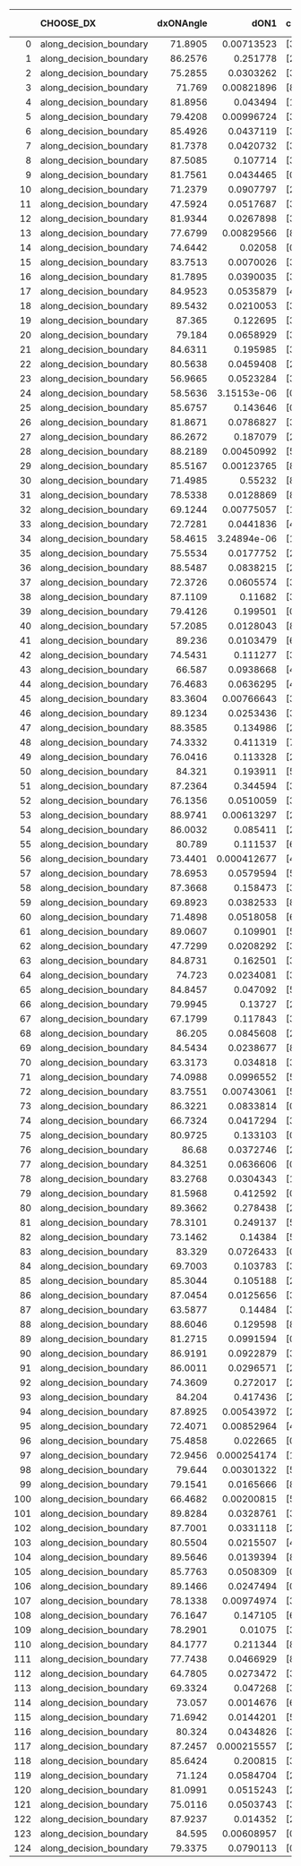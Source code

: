 |     | CHOOSE_DX               |   dxONAngle |        dON1 | cIDON1   |   dON_patch_1 |   nTON |         dON |   dxOFFAngle |       dOFF1 | cIDOFF1   |   dOFF_patch_1 |   nTOFF |        dOFF | SUCCESS   |   nExp |   dual_point_id |   subpoint_time_seconds |   total_execution_time |        logp |        dOFF/dON | Vote dOFF>dON   |
|----:|:------------------------|------------:|------------:|:---------|--------------:|-------:|------------:|-------------:|------------:|:----------|---------------:|--------:|------------:|:----------|-------:|----------------:|------------------------:|-----------------------:|------------:|----------------:|:----------------|
|   0 | along_decision_boundary |     71.8905 | 0.00713523  | [3 7]    |   0.00713523  |      1 | 0.00713523  |      78.0277 | 0.20896     | [3 7]     |    0.20896     |       1 | 0.20896     | True      |      1 |               1 |                1.29783  |                1.66554 |  0          |    29.2856      | True            |
|   1 | along_decision_boundary |     86.2576 | 0.251778    | [2 4]    |   0.251778    |      1 | 0.251778    |      83.4469 | 0.0423243   | [2 4]     |    0.0423243   |       1 | 0.0423243   | False     |      2 |               2 |                1.48467  |                3.15874 | -0.5        |     0.168102    | False           |
|   2 | along_decision_boundary |     75.2855 | 0.0303262   | [3 5]    |   0.0303262   |      1 | 0.0303262   |      71.3063 | 0.0689259   | [3 5]     |    0.0689259   |       1 | 0.0689259   | True      |      3 |               3 |                0.794667 |                3.96037 | -0          |     2.27282     | True            |
|   3 | along_decision_boundary |     71.769  | 0.00821896  | [8 9]    |   0.00821896  |      1 | 0.00821896  |      82.7759 | 0.296171    | [8 9]     |    0.296171    |       1 | 0.296171    | True      |      4 |               4 |                1.59788  |                5.56624 | -0.166667   |    36.0351      | True            |
|   4 | along_decision_boundary |     81.8956 | 0.043494    | [1 7]    |   0.043494    |      1 | 0.043494    |      62.7858 | 0.172944    | [0 7]     |    0.172944    |       1 | 0.172944    | True      |      5 |               5 |                2.13487  |                7.70612 | -0.5        |     3.97627     | True            |
|   5 | along_decision_boundary |     79.4208 | 0.00996724  | [3 4]    |   0.00996724  |      1 | 0.00996724  |      79.1531 | 0.0429702   | [3 4]     |    0.0429702   |       1 | 0.0429702   | True      |      6 |               6 |                0.792814 |                8.50589 | -0.9        |     4.31115     | True            |
|   6 | along_decision_boundary |     85.4926 | 0.0437119   | [3 5]    |   0.0437119   |      1 | 0.0437119   |      82.0182 | 0.0279036   | [3 5]     |    0.0279036   |       1 | 0.0279036   | False     |      7 |               7 |                0.792487 |                9.30337 | -1.33333    |     0.638353    | False           |
|   7 | along_decision_boundary |     81.7378 | 0.0420732   | [3 6]    |   0.0420732   |      1 | 0.0420732   |      78.0472 | 0.0223889   | [3 6]     |    0.0223889   |       1 | 0.0223889   | False     |      8 |               8 |                0.67819  |                9.9866  | -0.642857   |     0.53214     | False           |
|   8 | along_decision_boundary |     87.5085 | 0.107714    | [3 6]    |   0.107714    |      1 | 0.107714    |      76.9601 | 0.0297423   | [3 6]     |    0.0297423   |       1 | 0.0297423   | False     |      9 |               9 |                0.985078 |               10.9787  | -0.25       |     0.276124    | False           |
|   9 | along_decision_boundary |     81.7561 | 0.0434465   | [0 1]    |   0.0434465   |      1 | 0.0434465   |      89.6708 | 0.0213729   | [0 1]     |    0.0213729   |       1 | 0.0213729   | False     |     10 |              10 |                0.762968 |               11.7512  | -0.0555556  |     0.491937    | False           |
|  10 | along_decision_boundary |     71.2379 | 0.0907797   | [2 7]    |   0.0907797   |      1 | 0.0907797   |      72.9337 | 0.249356    | [2 7]     |    0.249356    |       1 | 0.249356    | True      |     11 |              11 |                1.20258  |               12.9588  | -0          |     2.74683     | True            |
|  11 | along_decision_boundary |     47.5924 | 0.0517687   | [3 6]    |   0.0517687   |      1 | 0.0517687   |      54.5049 | 0.0374595   | [3 6]     |    0.0374595   |       1 | 0.0374595   | False     |     12 |              12 |                1.2703   |               14.2351  | -0.0454545  |     0.723594    | False           |
|  12 | along_decision_boundary |     81.9344 | 0.0267898   | [3 9]    |   0.0267898   |      1 | 0.0267898   |      81.2697 | 0.0213761   | [3 9]     |    0.0213761   |       1 | 0.0213761   | False     |     13 |              13 |                1.03442  |               15.2754  | -0          |     0.797919    | False           |
|  13 | along_decision_boundary |     77.6799 | 0.00829566  | [8 9]    |   0.00829566  |      1 | 0.00829566  |      80.7238 | 0.00711862  | [8 9]     |    0.00711862  |       1 | 0.00711862  | False     |     14 |              14 |                0.845531 |               16.128   | -0.0384615  |     0.858115    | False           |
|  14 | along_decision_boundary |     74.6442 | 0.02058     | [0 8]    |   0.02058     |      1 | 0.02058     |      83.1888 | 0.171622    | [0 8]     |    0.171622    |       1 | 0.171622    | True      |     15 |              16 |                1.6693   |               19.005   | -0.142857   |     8.33927     | True            |
|  15 | along_decision_boundary |     83.7513 | 0.0070026   | [3 6]    |   0.0070026   |      1 | 0.0070026   |      74.6485 | 0.0784496   | [3 6]     |    0.0784496   |       1 | 0.0784496   | True      |     16 |              17 |                0.967918 |               19.9809  | -0.0333333  |    11.2029      | True            |
|  16 | along_decision_boundary |     81.7895 | 0.0390035   | [3 5]    |   0.0390035   |      1 | 0.0390035   |      84.244  | 0.0345882   | [3 5]     |    0.0345882   |       1 | 0.0345882   | False     |     17 |              18 |                0.832477 |               20.8184  | -0          |     0.886797    | False           |
|  17 | along_decision_boundary |     84.9523 | 0.0535879   | [4 8]    |   0.0535879   |      1 | 0.0535879   |      89.4299 | 0.119811    | [4 8]     |    0.119811    |       1 | 0.119811    | True      |     18 |              19 |                0.675816 |               21.5002  | -0.0294118  |     2.23578     | True            |
|  18 | along_decision_boundary |     89.5432 | 0.0210053   | [3 8]    |   0.0210053   |      1 | 0.0210053   |      88.2162 | 0.0646286   | [3 8]     |    0.0646286   |       1 | 0.0646286   | True      |     19 |              20 |                1.48737  |               22.9931  | -0          |     3.07678     | True            |
|  19 | along_decision_boundary |     87.365  | 0.122695    | [3 5]    |   0.122695    |      1 | 0.122695    |      86.6192 | 0.174794    | [3 5]     |    0.174794    |       1 | 0.174794    | True      |     20 |              21 |                1.61218  |               24.6133  | -0.0263158  |     1.42463     | True            |
|  20 | along_decision_boundary |     79.184  | 0.0658929   | [3 5]    |   0.0658929   |      1 | 0.0658929   |      83.9862 | 0.0370437   | [3 5]     |    0.0370437   |       1 | 0.0370437   | False     |     21 |              22 |                0.842782 |               25.4621  | -0.1        |     0.562181    | False           |
|  21 | along_decision_boundary |     84.6311 | 0.195985    | [3 4]    |   0.195985    |      1 | 0.195985    |      86.3966 | 0.0360688   | [3 4]     |    0.0360688   |       1 | 0.0360688   | False     |     22 |              23 |                1.27367  |               26.7438  | -0.0238095  |     0.184038    | False           |
|  22 | along_decision_boundary |     80.5638 | 0.0459408   | [2 8]    |   0.0459408   |      1 | 0.0459408   |      83.5134 | 0.00483768  | [2 8]     |    0.00483768  |       1 | 0.00483768  | False     |     23 |              24 |                0.966022 |               27.7199  | -0          |     0.105302    | False           |
|  23 | along_decision_boundary |     56.9665 | 0.0523284   | [3 5]    |   0.0523284   |      1 | 0.0523284   |      68.857  | 0.00158891  | [3 5]     |    0.00158891  |       1 | 0.00158891  | False     |     24 |              25 |                0.737818 |               28.4656  | -0.0217391  |     0.0303641   | False           |
|  24 | along_decision_boundary |     58.5636 | 3.15153e-06 | [0 4]    |   3.15153e-06 |      1 | 3.15153e-06 |      81.7468 | 0.144158    | [1 4]     |    0.144158    |       1 | 0.144158    | True      |     25 |              26 |                0.936695 |               29.4102  | -0.0833333  | 45742.2         | True            |
|  25 | along_decision_boundary |     85.6757 | 0.143646    | [0 1]    |   0.143646    |      1 | 0.143646    |      85.8259 | 0.0193984   | [0 1]     |    0.0193984   |       1 | 0.0193984   | False     |     26 |              28 |                1.73718  |               31.1779  | -0.02       |     0.135043    | False           |
|  26 | along_decision_boundary |     81.8671 | 0.0786827   | [3 5]    |   0.0786827   |      1 | 0.0786827   |      80.7414 | 0.0125636   | [3 5]     |    0.0125636   |       1 | 0.0125636   | False     |     27 |              29 |                1.65573  |               32.8426  | -0.0769231  |     0.159674    | False           |
|  27 | along_decision_boundary |     86.2672 | 0.187079    | [2 7]    |   0.187079    |      1 | 0.187079    |      72.3282 | 0.179522    | [2 7]     |    0.179522    |       1 | 0.179522    | False     |     28 |              30 |                1.69258  |               34.5412  | -0.166667   |     0.959607    | False           |
|  28 | along_decision_boundary |     88.2189 | 0.00450992  | [5 7]    |   0.00450992  |      1 | 0.00450992  |      84.5907 | 0.168994    | [5 7]     |    0.168994    |       1 | 0.168994    | True      |     29 |              31 |                0.899899 |               35.4461  | -0.285714   |    37.4715      | True            |
|  29 | along_decision_boundary |     85.5167 | 0.00123765  | [8 9]    |   0.00123765  |      1 | 0.00123765  |      87.0112 | 0.204318    | [8 9]     |    0.204318    |       1 | 0.204318    | True      |     30 |              33 |                0.765308 |               38.1448  | -0.155172   |   165.085       | True            |
|  30 | along_decision_boundary |     71.4985 | 0.55232     | [8 9]    |   0.55232     |      1 | 0.55232     |      65.0798 | 0.0420552   | [8 9]     |    0.0420552   |       1 | 0.0420552   | False     |     31 |              34 |                2.21556  |               40.3653  | -0.0666667  |     0.0761428   | False           |
|  31 | along_decision_boundary |     78.5338 | 0.0128869   | [8 9]    |   0.0128869   |      1 | 0.0128869   |      83.1944 | 0.170865    | [8 9]     |    0.170865    |       1 | 0.170865    | True      |     32 |              35 |                1.2581   |               41.6314  | -0.145161   |    13.2588      | True            |
|  32 | along_decision_boundary |     69.1244 | 0.00775057  | [1 9]    |   0.00775057  |      1 | 0.00775057  |      61.7681 | 0.000181665 | [0 9]     |    0.000181665 |       1 | 0.000181665 | False     |     33 |              36 |                0.692039 |               42.3311  | -0.0625     |     0.0234389   | False           |
|  33 | along_decision_boundary |     72.7281 | 0.0441836   | [4 9]    |   0.0441836   |      1 | 0.0441836   |      79.8446 | 0.109071    | [4 9]     |    0.109071    |       1 | 0.109071    | True      |     34 |              39 |                0.88537  |               44.297   | -0.136364   |     2.4686      | True            |
|  34 | along_decision_boundary |     58.4615 | 3.24894e-06 | [1 5]    |   3.24894e-06 |      1 | 3.24894e-06 |      77.5406 | 0.139548    | [0 5]     |    0.139548    |       1 | 0.139548    | True      |     35 |              40 |                0.631269 |               44.9363  | -0.0588235  | 42951.8         | True            |
|  35 | along_decision_boundary |     75.5534 | 0.0177752   | [2 4]    |   0.0177752   |      1 | 0.0177752   |      78.6476 | 0.0722827   | [2 4]     |    0.0722827   |       1 | 0.0722827   | True      |     36 |              41 |                0.844227 |               45.7855  | -0.0142857  |     4.0665      | True            |
|  36 | along_decision_boundary |     88.5487 | 0.0838215   | [2 6]    |   0.0838215   |      1 | 0.0838215   |      82.7396 | 0.0196763   | [2 6]     |    0.0196763   |       1 | 0.0196763   | False     |     37 |              43 |                1.05466  |               46.8631  | -0          |     0.234741    | False           |
|  37 | along_decision_boundary |     72.3726 | 0.0605574   | [3 7]    |   0.0605574   |      1 | 0.0605574   |      83.6726 | 0.0279059   | [3 7]     |    0.0279059   |       1 | 0.0279059   | False     |     38 |              44 |                0.774861 |               47.644   | -0.0135135  |     0.460818    | False           |
|  38 | along_decision_boundary |     87.1109 | 0.11682     | [3 7]    |   0.11682     |      1 | 0.11682     |      87.4531 | 0.0199617   | [3 7]     |    0.0199617   |       1 | 0.0199617   | False     |     39 |              45 |                0.724209 |               48.3748  | -0.0526316  |     0.170876    | False           |
|  39 | along_decision_boundary |     79.4126 | 0.199501    | [0 1]    |   0.199501    |      1 | 0.199501    |      74.7568 | 0.0550277   | [0 1]     |    0.0550277   |       1 | 0.0550277   | False     |     40 |              46 |                1.1254   |               49.5082  | -0.115385   |     0.275827    | False           |
|  40 | along_decision_boundary |     57.2085 | 0.0128043   | [8 9]    |   0.0128043   |      1 | 0.0128043   |      68.8095 | 0.370738    | [8 9]     |    0.370738    |       1 | 0.370738    | True      |     41 |              47 |                2.25829  |               51.7758  | -0.2        |    28.9541      | True            |
|  41 | along_decision_boundary |     89.236  | 0.0103479   | [6 8]    |   0.0103479   |      1 | 0.0103479   |      83.0548 | 0.0598675   | [6 8]     |    0.0598675   |       1 | 0.0598675   | True      |     42 |              48 |                1.10016  |               52.8831  | -0.109756   |     5.7855      | True            |
|  42 | along_decision_boundary |     74.5431 | 0.111277    | [3 7]    |   0.111277    |      1 | 0.111277    |      83.5834 | 0.0973138   | [3 7]     |    0.0973138   |       1 | 0.0973138   | False     |     43 |              49 |                1.45386  |               54.342   | -0.047619   |     0.874516    | False           |
|  43 | along_decision_boundary |     66.587  | 0.0938668   | [4 5]    |   0.0938668   |      1 | 0.0938668   |      69.7865 | 0.808099    | [4 5]     |    0.808099    |       1 | 0.808099    | True      |     44 |              50 |                2.21885  |               56.5698  | -0.104651   |     8.609       | True            |
|  44 | along_decision_boundary |     76.4683 | 0.0636295   | [4 8]    |   0.0636295   |      1 | 0.0636295   |      87.8664 | 0.0315844   | [4 8]     |    0.0315844   |       1 | 0.0315844   | False     |     45 |              51 |                0.849782 |               57.427   | -0.0454545  |     0.49638     | False           |
|  45 | along_decision_boundary |     83.3604 | 0.00766643  | [3 9]    |   0.00766643  |      1 | 0.00766643  |      84.3178 | 0.270876    | [3 9]     |    0.270876    |       1 | 0.270876    | True      |     46 |              52 |                1.08248  |               58.5175  | -0.1        |    35.3328      | True            |
|  46 | along_decision_boundary |     89.1234 | 0.0253436   | [3 5]    |   0.0253436   |      1 | 0.0253436   |      86.6069 | 0.148791    | [3 5]     |    0.148791    |       1 | 0.148791    | True      |     47 |              54 |                1.19988  |               59.7544  | -0.0434783  |     5.87096     | True            |
|  47 | along_decision_boundary |     88.3585 | 0.134986    | [2 4]    |   0.134986    |      1 | 0.134986    |      84.3428 | 0.106562    | [2 4]     |    0.106562    |       1 | 0.106562    | False     |     48 |              55 |                1.76878  |               61.5281  | -0.0106383  |     0.789434    | False           |
|  48 | along_decision_boundary |     74.3332 | 0.411319    | [7 9]    |   0.411319    |      1 | 0.411319    |      80.6431 | 0.115732    | [7 9]     |    0.115732    |       1 | 0.115732    | False     |     49 |              56 |                2.06653  |               63.6027  | -0.0416667  |     0.281368    | False           |
|  49 | along_decision_boundary |     76.0416 | 0.113328    | [2 5]    |   0.113328    |      1 | 0.113328    |      79.5951 | 0.0720413   | [2 5]     |    0.0720413   |       1 | 0.0720413   | False     |     50 |              58 |                1.59639  |               66.2471  | -0.0918367  |     0.63569     | False           |
|  50 | along_decision_boundary |     84.321  | 0.193911    | [5 7]    |   0.193911    |      1 | 0.193911    |      85.2579 | 0.0258576   | [5 7]     |    0.0258576   |       1 | 0.0258576   | False     |     51 |              59 |                1.04477  |               67.2999  | -0.16       |     0.133348    | False           |
|  51 | along_decision_boundary |     87.2364 | 0.344594    | [3 5]    |   0.344594    |      1 | 0.344594    |      89.8538 | 0.134097    | [3 5]     |    0.134097    |       1 | 0.134097    | False     |     52 |              60 |                1.42778  |               68.7356  | -0.245098   |     0.389144    | False           |
|  52 | along_decision_boundary |     76.1356 | 0.0510059   | [3 5]    |   0.0510059   |      1 | 0.0510059   |      82.1934 | 0.0624424   | [3 5]     |    0.0624424   |       1 | 0.0624424   | True      |     53 |              61 |                1.31024  |               70.0539  | -0.346154   |     1.22422     | True            |
|  53 | along_decision_boundary |     88.9741 | 0.00613297  | [2 7]    |   0.00613297  |      1 | 0.00613297  |      83.2416 | 0.0587822   | [2 7]     |    0.0587822   |       1 | 0.0587822   | True      |     54 |              62 |                1.04372  |               71.1026  | -0.235849   |     9.58463     | True            |
|  54 | along_decision_boundary |     86.0032 | 0.085411    | [2 4]    |   0.085411    |      1 | 0.085411    |      88.1175 | 0.130406    | [2 4]     |    0.130406    |       1 | 0.130406    | True      |     55 |              63 |                1.28804  |               72.3987  | -0.148148   |     1.52681     | True            |
|  55 | along_decision_boundary |     80.789  | 0.111537    | [6 7]    |   0.111537    |      1 | 0.111537    |      82.5833 | 0.0275278   | [6 7]     |    0.0275278   |       1 | 0.0275278   | False     |     56 |              64 |                1.42928  |               73.8369  | -0.0818182  |     0.246805    | False           |
|  56 | along_decision_boundary |     73.4401 | 0.000412677 | [4 6]    |   0.000412677 |      1 | 0.000412677 |      79.911  | 0.0227636   | [4 6]     |    0.0227636   |       1 | 0.0227636   | True      |     57 |              65 |                0.794547 |               74.6385  | -0.142857   |    55.1607      | True            |
|  57 | along_decision_boundary |     78.6953 | 0.0579594   | [5 7]    |   0.0579594   |      1 | 0.0579594   |      83.6406 | 0.119206    | [5 7]     |    0.119206    |       1 | 0.119206    | True      |     58 |              66 |                1.06395  |               75.7104  | -0.0789474  |     2.05672     | True            |
|  58 | along_decision_boundary |     87.3668 | 0.158473    | [3 7]    |   0.158473    |      1 | 0.158473    |      82.5341 | 0.123331    | [3 7]     |    0.123331    |       1 | 0.123331    | False     |     59 |              67 |                1.61813  |               77.3365  | -0.0344828  |     0.778244    | False           |
|  59 | along_decision_boundary |     69.8923 | 0.0382533   | [8 9]    |   0.0382533   |      1 | 0.0382533   |      71.9138 | 0.0706424   | [8 9]     |    0.0706424   |       1 | 0.0706424   | True      |     60 |              68 |                0.96587  |               78.3074  | -0.0762712  |     1.8467      | True            |
|  60 | along_decision_boundary |     71.4898 | 0.0518058   | [6 7]    |   0.0518058   |      1 | 0.0518058   |      75.1197 | 0.0443523   | [6 7]     |    0.0443523   |       1 | 0.0443523   | False     |     61 |              70 |                1.25289  |               79.6033  | -0.0333333  |     0.856126    | False           |
|  61 | along_decision_boundary |     89.0607 | 0.109901    | [5 9]    |   0.109901    |      1 | 0.109901    |      82.1845 | 0.0450092   | [5 9]     |    0.0450092   |       1 | 0.0450092   | False     |     62 |              71 |                0.969448 |               80.5807  | -0.0737705  |     0.409541    | False           |
|  62 | along_decision_boundary |     47.7299 | 0.0208292   | [3 8]    |   0.0208292   |      1 | 0.0208292   |      56.7271 | 0.0100158   | [3 8]     |    0.0100158   |       1 | 0.0100158   | False     |     63 |              72 |                0.743968 |               81.3317  | -0.129032   |     0.480855    | False           |
|  63 | along_decision_boundary |     84.8731 | 0.162501    | [3 8]    |   0.162501    |      1 | 0.162501    |      87.2223 | 0.164922    | [3 8]     |    0.164922    |       1 | 0.164922    | True      |     64 |              73 |                1.59434  |               82.9351  | -0.198413   |     1.0149      | True            |
|  64 | along_decision_boundary |     74.723  | 0.0234081   | [3 6]    |   0.0234081   |      1 | 0.0234081   |      73.138  | 0.00115032  | [3 6]     |    0.00115032  |       1 | 0.00115032  | False     |     65 |              74 |                0.852098 |               83.7921  | -0.125      |     0.0491421   | False           |
|  65 | along_decision_boundary |     84.8457 | 0.047092    | [5 9]    |   0.047092    |      1 | 0.047092    |      84.8934 | 0.00826084  | [5 9]     |    0.00826084  |       1 | 0.00826084  | False     |     66 |              75 |                0.754737 |               84.5509  | -0.192308   |     0.175419    | False           |
|  66 | along_decision_boundary |     79.9945 | 0.13727     | [2 4]    |   0.13727     |      1 | 0.13727     |      70.5    | 0.0715367   | [2 4]     |    0.0715367   |       1 | 0.0715367   | False     |     67 |              76 |                1.16045  |               85.7163  | -0.272727   |     0.521137    | False           |
|  67 | along_decision_boundary |     67.1799 | 0.117843    | [3 5]    |   0.117843    |      1 | 0.117843    |      73.5256 | 0.0284371   | [3 5]     |    0.0284371   |       1 | 0.0284371   | False     |     68 |              77 |                1.04321  |               86.7688  | -0.365672   |     0.241314    | False           |
|  68 | along_decision_boundary |     86.205  | 0.0845608   | [2 8]    |   0.0845608   |      1 | 0.0845608   |      89.0082 | 0.153279    | [2 8]     |    0.153279    |       1 | 0.153279    | True      |     69 |              78 |                0.919587 |               87.6964  | -0.470588   |     1.81265     | True            |
|  69 | along_decision_boundary |     84.5434 | 0.0238677   | [8 9]    |   0.0238677   |      1 | 0.0238677   |      88.5843 | 0.115526    | [8 9]     |    0.115526    |       1 | 0.115526    | True      |     70 |              79 |                0.906593 |               88.611   | -0.355072   |     4.84027     | True            |
|  70 | along_decision_boundary |     63.3173 | 0.034818    | [3 4]    |   0.034818    |      1 | 0.034818    |      69.364  | 0.0995096   | [3 4]     |    0.0995096   |       1 | 0.0995096   | True      |     71 |              80 |                1.0959   |               89.7144  | -0.257143   |     2.85799     | True            |
|  71 | along_decision_boundary |     74.0988 | 0.0996552   | [5 9]    |   0.0996552   |      1 | 0.0996552   |      77.6253 | 0.156491    | [5 9]     |    0.156491    |       1 | 0.156491    | True      |     72 |              82 |                0.808062 |               90.551   | -0.176056   |     1.57032     | True            |
|  72 | along_decision_boundary |     83.7551 | 0.00743061  | [5 9]    |   0.00743061  |      1 | 0.00743061  |      80.802  | 0.0846992   | [5 9]     |    0.0846992   |       1 | 0.0846992   | True      |     73 |              83 |                1.24825  |               91.8111  | -0.111111   |    11.3987      | True            |
|  73 | along_decision_boundary |     86.3221 | 0.0833814   | [0 1]    |   0.0833814   |      1 | 0.0833814   |      86.1578 | 0.00927207  | [0 1]     |    0.00927207  |       1 | 0.00927207  | False     |     74 |              84 |                0.755159 |               92.5735  | -0.0616438  |     0.111201    | False           |
|  74 | along_decision_boundary |     66.7324 | 0.0417294   | [3 5]    |   0.0417294   |      1 | 0.0417294   |      75.7576 | 0.201148    | [3 5]     |    0.201148    |       1 | 0.201148    | True      |     75 |              87 |                1.06386  |               95.2146  | -0.108108   |     4.8203      | True            |
|  75 | along_decision_boundary |     80.9725 | 0.133103    | [0 1]    |   0.133103    |      1 | 0.133103    |      79.6687 | 0.080739    | [0 1]     |    0.080739    |       1 | 0.080739    | False     |     76 |              88 |                1.39941  |               96.62    | -0.06       |     0.606591    | False           |
|  76 | along_decision_boundary |     86.68   | 0.0372746   | [2 4]    |   0.0372746   |      1 | 0.0372746   |      88.1234 | 0.00795306  | [2 4]     |    0.00795306  |       1 | 0.00795306  | False     |     77 |              89 |                1.11444  |               97.7435  | -0.105263   |     0.213364    | False           |
|  77 | along_decision_boundary |     84.3251 | 0.0636606   | [0 1]    |   0.0636606   |      1 | 0.0636606   |      84.3895 | 0.0697404   | [0 1]     |    0.0697404   |       1 | 0.0697404   | True      |     78 |              90 |                1.3692   |               99.1181  | -0.162338   |     1.0955      | True            |
|  78 | along_decision_boundary |     83.2768 | 0.0304343   | [1 9]    |   0.0304343   |      1 | 0.0304343   |      77.8772 | 0.0263961   | [0 9]     |    0.0263961   |       1 | 0.0263961   | False     |     79 |              91 |                0.736059 |               99.8593  | -0.102564   |     0.867315    | False           |
|  79 | along_decision_boundary |     81.5968 | 0.412592    | [0 1]    |   0.412592    |      1 | 0.412592    |      82.6245 | 0.0100554   | [0 1]     |    0.0100554   |       1 | 0.0100554   | False     |     80 |              92 |                0.899568 |              100.766   | -0.158228   |     0.0243713   | False           |
|  80 | along_decision_boundary |     89.3662 | 0.278438    | [2 7]    |   0.278438    |      1 | 0.278438    |      87.7264 | 0.115614    | [2 7]     |    0.115614    |       1 | 0.115614    | False     |     81 |              93 |                1.48543  |              102.257   | -0.225      |     0.415224    | False           |
|  81 | along_decision_boundary |     78.3101 | 0.249137    | [5 6]    |   0.249137    |      1 | 0.249137    |      85.4696 | 0.00823602  | [5 6]     |    0.00823602  |       1 | 0.00823602  | False     |     82 |              94 |                1.02751  |              103.293   | -0.302469   |     0.0330582   | False           |
|  82 | along_decision_boundary |     73.1462 | 0.14384     | [5 6]    |   0.14384     |      1 | 0.14384     |      76.692  | 0.00485965  | [5 6]     |    0.00485965  |       1 | 0.00485965  | False     |     83 |              95 |                0.807103 |              104.109   | -0.390244   |     0.0337852   | False           |
|  83 | along_decision_boundary |     83.329  | 0.0726433   | [0 1]    |   0.0726433   |      1 | 0.0726433   |      82.2987 | 0.282174    | [0 1]     |    0.282174    |       1 | 0.282174    | True      |     84 |              96 |                1.05878  |              105.175   | -0.487952   |     3.88437     | True            |
|  84 | along_decision_boundary |     69.7003 | 0.103783    | [3 7]    |   0.103783    |      1 | 0.103783    |      75.5595 | 0.225709    | [3 7]     |    0.225709    |       1 | 0.225709    | True      |     85 |              97 |                1.1994   |              106.38    | -0.380952   |     2.17481     | True            |
|  85 | along_decision_boundary |     85.3044 | 0.105188    | [2 4]    |   0.105188    |      1 | 0.105188    |      86.0562 | 0.036192    | [2 4]     |    0.036192    |       1 | 0.036192    | False     |     86 |              99 |                1.25278  |              107.668   | -0.288235   |     0.344069    | False           |
|  86 | along_decision_boundary |     87.0454 | 0.0125656   | [3 4]    |   0.0125656   |      1 | 0.0125656   |      86.3045 | 0.170158    | [3 4]     |    0.170158    |       1 | 0.170158    | True      |     87 |             100 |                0.962252 |              108.639   | -0.372093   |    13.5416      | True            |
|  87 | along_decision_boundary |     63.5877 | 0.14484     | [3 6]    |   0.14484     |      1 | 0.14484     |      78.9214 | 0.0125809   | [3 6]     |    0.0125809   |       1 | 0.0125809   | False     |     88 |             101 |                0.809107 |              109.453   | -0.281609   |     0.0868607   | False           |
|  88 | along_decision_boundary |     88.6046 | 0.129598    | [8 9]    |   0.129598    |      1 | 0.129598    |      89.411  | 0.055324    | [8 9]     |    0.055324    |       1 | 0.055324    | False     |     89 |             102 |                1.22251  |              110.686   | -0.363636   |     0.42689     | False           |
|  89 | along_decision_boundary |     81.2715 | 0.0991594   | [0 4]    |   0.0991594   |      1 | 0.0991594   |      67.7943 | 0.833181    | [1 4]     |    0.833181    |       1 | 0.833181    | True      |     90 |             103 |                0.937831 |              111.634   | -0.455056   |     8.40244     | True            |
|  90 | along_decision_boundary |     86.9191 | 0.0922879   | [3 7]    |   0.0922879   |      1 | 0.0922879   |      85.6262 | 0.108023    | [3 7]     |    0.108023    |       1 | 0.108023    | True      |     91 |             104 |                0.899103 |              112.54    | -0.355556   |     1.1705      | True            |
|  91 | along_decision_boundary |     86.0011 | 0.0296571   | [2 7]    |   0.0296571   |      1 | 0.0296571   |      84.7952 | 0.00214144  | [2 7]     |    0.00214144  |       1 | 0.00214144  | False     |     92 |             105 |                0.932844 |              113.478   | -0.269231   |     0.0722066   | False           |
|  92 | along_decision_boundary |     74.3609 | 0.272017    | [2 7]    |   0.272017    |      1 | 0.272017    |      75.6589 | 0.26133     | [2 7]     |    0.26133     |       1 | 0.26133     | False     |     93 |             106 |                1.14712  |              114.631   | -0.347826   |     0.960713    | False           |
|  93 | along_decision_boundary |     84.204  | 0.417436    | [2 7]    |   0.417436    |      1 | 0.417436    |      82.6385 | 0.0102838   | [2 7]     |    0.0102838   |       1 | 0.0102838   | False     |     94 |             107 |                2.55203  |              117.189   | -0.435484   |     0.0246356   | False           |
|  94 | along_decision_boundary |     87.8925 | 0.00543972  | [2 3]    |   0.00543972  |      1 | 0.00543972  |      87.6394 | 0.083761    | [2 3]     |    0.083761    |       1 | 0.083761    | True      |     95 |             108 |                1.24539  |              118.439   | -0.531915   |    15.398       | True            |
|  95 | along_decision_boundary |     72.4071 | 0.00852964  | [4 6]    |   0.00852964  |      1 | 0.00852964  |      82.0009 | 0.0135944   | [4 6]     |    0.0135944   |       1 | 0.0135944   | True      |     96 |             109 |                0.722473 |              119.171   | -0.426316   |     1.59378     | True            |
|  96 | along_decision_boundary |     75.4858 | 0.022665    | [0 1]    |   0.022665    |      1 | 0.022665    |      73.317  | 0.0208933   | [0 1]     |    0.0208933   |       1 | 0.0208933   | False     |     97 |             110 |                0.733369 |              119.91    | -0.333333   |     0.92183     | False           |
|  97 | along_decision_boundary |     72.9456 | 0.000254174 | [1 8]    |   0.000254174 |      1 | 0.000254174 |      71.4074 | 0.0409692   | [0 8]     |    0.0409692   |       1 | 0.0409692   | True      |     98 |             112 |                0.779676 |              122.193   | -0.417526   |   161.185       | True            |
|  98 | along_decision_boundary |     79.644  | 0.00301322  | [5 7]    |   0.00301322  |      1 | 0.00301322  |      76.9112 | 0.0104716   | [5 7]     |    0.0104716   |       1 | 0.0104716   | True      |     99 |             113 |                0.867075 |              123.066   | -0.326531   |     3.47523     | True            |
|  99 | along_decision_boundary |     79.1541 | 0.0165666   | [8 9]    |   0.0165666   |      1 | 0.0165666   |      85.0028 | 0.0500949   | [8 9]     |    0.0500949   |       1 | 0.0500949   | True      |    100 |             116 |                0.905865 |              124.038   | -0.247475   |     3.02385     | True            |
| 100 | along_decision_boundary |     66.4682 | 0.00200815  | [5 7]    |   0.00200815  |      1 | 0.00200815  |      81.8311 | 0.000131377 | [5 7]     |    0.000131377 |       1 | 0.000131377 | False     |    101 |             121 |                0.677698 |              128.785   | -0.18       |     0.0654219   | False           |
| 101 | along_decision_boundary |     89.8284 | 0.0328761   | [3 6]    |   0.0328761   |      1 | 0.0328761   |      79.866  | 0.269602    | [3 6]     |    0.269602    |       1 | 0.269602    | True      |    102 |             122 |                1.95307  |              130.743   | -0.242574   |     8.20054     | True            |
| 102 | along_decision_boundary |     87.7001 | 0.0331118   | [2 9]    |   0.0331118   |      1 | 0.0331118   |      83.9721 | 0.182363    | [2 9]     |    0.182363    |       1 | 0.182363    | True      |    103 |             126 |                1.25344  |              134.658   | -0.176471   |     5.50748     | True            |
| 103 | along_decision_boundary |     80.5504 | 0.0215507   | [4 8]    |   0.0215507   |      1 | 0.0215507   |      88.7934 | 0.0886291   | [4 8]     |    0.0886291   |       1 | 0.0886291   | True      |    104 |             127 |                1.56476  |              136.228   | -0.121359   |     4.11258     | True            |
| 104 | along_decision_boundary |     89.5646 | 0.0139394   | [8 9]    |   0.0139394   |      1 | 0.0139394   |      86.7919 | 0.0208098   | [8 9]     |    0.0208098   |       1 | 0.0208098   | True      |    105 |             128 |                0.705451 |              136.942   | -0.0769231  |     1.49287     | True            |
| 105 | along_decision_boundary |     85.7763 | 0.0508309   | [0 1]    |   0.0508309   |      1 | 0.0508309   |      84.5407 | 0.0485479   | [0 1]     |    0.0485479   |       1 | 0.0485479   | False     |    106 |             131 |                1.1074   |              139.498   | -0.0428571  |     0.955085    | False           |
| 106 | along_decision_boundary |     89.1466 | 0.0247494   | [0 1]    |   0.0247494   |      1 | 0.0247494   |      88.0826 | 0.0335489   | [0 1]     |    0.0335489   |       1 | 0.0335489   | True      |    107 |             132 |                0.952364 |              140.457   | -0.0754717  |     1.35555     | True            |
| 107 | along_decision_boundary |     78.1338 | 0.00974974  | [3 6]    |   0.00974974  |      1 | 0.00974974  |      79.6523 | 0.0237201   | [3 6]     |    0.0237201   |       1 | 0.0237201   | True      |    108 |             133 |                0.891149 |              141.356   | -0.0420561  |     2.4329      | True            |
| 108 | along_decision_boundary |     76.1647 | 0.147105    | [6 8]    |   0.147105    |      1 | 0.147105    |      82.6151 | 0.0105129   | [6 8]     |    0.0105129   |       1 | 0.0105129   | False     |    109 |             134 |                0.818628 |              142.182   | -0.0185185  |     0.0714653   | False           |
| 109 | along_decision_boundary |     78.2901 | 0.01075     | [3 6]    |   0.01075     |      1 | 0.01075     |      87.8996 | 0.0590982   | [3 6]     |    0.0590982   |       1 | 0.0590982   | True      |    110 |             135 |                0.90141  |              143.093   | -0.0412844  |     5.49749     | True            |
| 110 | along_decision_boundary |     84.1777 | 0.211344    | [8 9]    |   0.211344    |      1 | 0.211344    |      85.8714 | 0.0437312   | [8 9]     |    0.0437312   |       1 | 0.0437312   | False     |    111 |             136 |                1.55318  |              144.653   | -0.0181818  |     0.20692     | False           |
| 111 | along_decision_boundary |     77.7438 | 0.0466929   | [8 9]    |   0.0466929   |      1 | 0.0466929   |      88.1128 | 0.00468287  | [8 9]     |    0.00468287  |       1 | 0.00468287  | False     |    112 |             137 |                1.17574  |              145.841   | -0.0405405  |     0.100291    | False           |
| 112 | along_decision_boundary |     64.7805 | 0.0273472   | [3 7]    |   0.0273472   |      1 | 0.0273472   |      71.1662 | 0.0249609   | [3 7]     |    0.0249609   |       1 | 0.0249609   | False     |    113 |             138 |                0.775185 |              146.625   | -0.0714286  |     0.912741    | False           |
| 113 | along_decision_boundary |     69.3324 | 0.047268    | [3 7]    |   0.047268    |      1 | 0.047268    |      76.7605 | 0.013089    | [3 7]     |    0.013089    |       1 | 0.013089    | False     |    114 |             139 |                1.02393  |              147.657   | -0.110619   |     0.27691     | False           |
| 114 | along_decision_boundary |     73.057  | 0.0014676   | [6 9]    |   0.0014676   |      1 | 0.0014676   |      80.6025 | 0.0177265   | [6 9]     |    0.0177265   |       1 | 0.0177265   | True      |    115 |             140 |                0.853595 |              148.521   | -0.157895   |    12.0786      | True            |
| 115 | along_decision_boundary |     71.6942 | 0.0144201   | [5 9]    |   0.0144201   |      1 | 0.0144201   |      82.3905 | 0.0729822   | [5 9]     |    0.0729822   |       1 | 0.0729822   | True      |    116 |             142 |                0.772548 |              149.328   | -0.108696   |     5.06115     | True            |
| 116 | along_decision_boundary |     80.324  | 0.0434826   | [3 5]    |   0.0434826   |      1 | 0.0434826   |      78.3804 | 0.00287536  | [3 5]     |    0.00287536  |       1 | 0.00287536  | False     |    117 |             143 |                1.43707  |              150.774   | -0.0689655  |     0.0661266   | False           |
| 117 | along_decision_boundary |     87.2457 | 0.000215557 | [2 7]    |   0.000215557 |      1 | 0.000215557 |      87.3248 | 0.138326    | [2 7]     |    0.138326    |       1 | 0.138326    | True      |    118 |             144 |                1.05164  |              151.834   | -0.106838   |   641.717       | True            |
| 118 | along_decision_boundary |     85.6424 | 0.200815    | [3 5]    |   0.200815    |      1 | 0.200815    |      79.3688 | 0.062622    | [3 5]     |    0.062622    |       1 | 0.062622    | False     |    119 |             145 |                0.952459 |              152.795   | -0.0677966  |     0.311839    | False           |
| 119 | along_decision_boundary |     71.124  | 0.0584704   | [2 3]    |   0.0584704   |      1 | 0.0584704   |      66.3438 | 0.166617    | [2 3]     |    0.166617    |       1 | 0.166617    | True      |    120 |             146 |                1.44703  |              154.248   | -0.105042   |     2.8496      | True            |
| 120 | along_decision_boundary |     81.0991 | 0.0515243   | [2 5]    |   0.0515243   |      1 | 0.0515243   |      84.542  | 0.059562    | [2 5]     |    0.059562    |       1 | 0.059562    | True      |    121 |             147 |                0.86274  |              155.122   | -0.0666667  |     1.156       | True            |
| 121 | along_decision_boundary |     75.0116 | 0.0503743   | [3 5]    |   0.0503743   |      1 | 0.0503743   |      75.0655 | 0.0921239   | [3 5]     |    0.0921239   |       1 | 0.0921239   | True      |    122 |             149 |                0.813303 |              155.968   | -0.0371901  |     1.82879     | True            |
| 122 | along_decision_boundary |     87.9237 | 0.014352    | [2 5]    |   0.014352    |      1 | 0.014352    |      88.6606 | 0.0340806   | [2 5]     |    0.0340806   |       1 | 0.0340806   | True      |    123 |             150 |                0.880494 |              156.856   | -0.0163934  |     2.37462     | True            |
| 123 | along_decision_boundary |     84.595  | 0.00608957  | [0 1]    |   0.00608957  |      1 | 0.00608957  |      88.6305 | 0.121483    | [0 1]     |    0.121483    |       1 | 0.121483    | True      |    124 |             151 |                1.04277  |              157.907   | -0.00406504 |    19.9494      | True            |
| 124 | along_decision_boundary |     79.3375 | 0.0790113   | [0 8]    |   0.0790113   |      1 | 0.0790113   |      78.9707 | 1.72048e-05 | [1 8]     |    1.72048e-05 |       1 | 1.72048e-05 | False     |    125 |             153 |                0.927312 |              158.88    | -0          |     0.000217752 | False           |